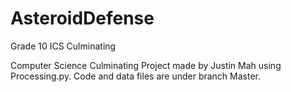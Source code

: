 # AsteroidDefense
Grade 10 ICS Culminating

Computer Science Culminating Project made by Justin Mah using Processing.py. Code and data files are under branch Master.
